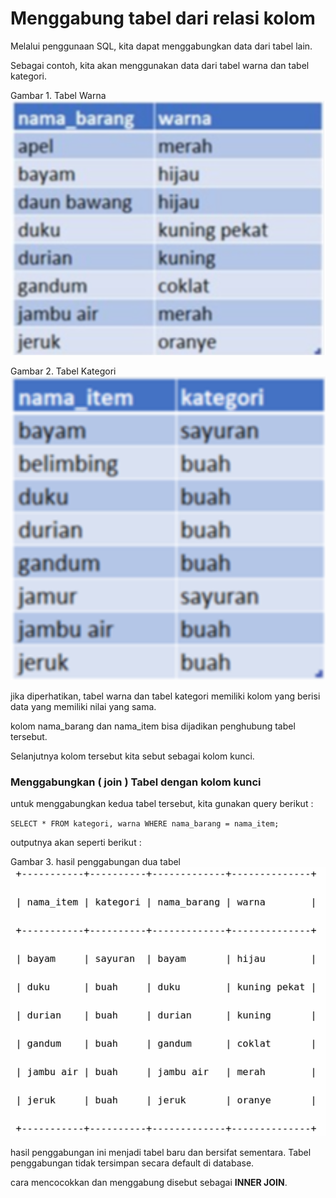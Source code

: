 # Menggabung tabel dari relasi kolom

Melalui penggunaan SQL, kita dapat menggabungkan data dari tabel lain.

Sebagai contoh, kita akan menggunakan data dari tabel warna dan tabel kategori.

Gambar 1. Tabel Warna
![Gambar 1](/gambar1.png)

Gambar 2. Tabel Kategori
![Gambar 2](/gambar1a.png)

jika diperhatikan, tabel warna dan tabel kategori memiliki kolom yang berisi data yang memiliki nilai yang sama.

kolom nama_barang dan nama_item bisa dijadikan penghubung tabel tersebut.

Selanjutnya kolom tersebut kita sebut sebagai kolom kunci.

### Menggabungkan ( join ) Tabel dengan kolom kunci

untuk menggabungkan kedua tabel tersebut, kita gunakan query berikut :

`
SELECT * FROM kategori, warna WHERE nama_barang = nama_item;
`

outputnya akan seperti berikut :

Gambar 3. hasil penggabungan dua tabel
![Gambar 2](/gambar1c.png)

hasil penggabungan ini menjadi tabel baru dan bersifat sementara. Tabel penggabungan tidak tersimpan secara default di database.

cara mencocokkan dan menggabung disebut sebagai **INNER JOIN**.

